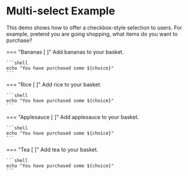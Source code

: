 # Multi-select Example

This demo shows how to offer a checkbox-style selection to users. For
example, pretend you are going shopping, what items do you want to
purchase?

=== "Bananas [ ]"
    Add bananas to your basket.

    ```shell
    echo "You have purchased some ${choice}"
    ```

=== "Rice [ ]"
    Add rice to your basket.

    ```shell
    echo "You have purchased some ${choice}"
    ```

=== "Applesauce [ ]"
    Add applesauce to your basket.

    ```shell
    echo "You have purchased some ${choice}"
    ```

=== "Tea [ ]"
    Add tea to your basket.

    ```shell
    echo "You have purchased some ${choice}"
    ```

